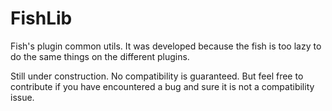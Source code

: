 # FishLib
Fish's plugin common utils. It was developed because the fish is too lazy to do the same things on the different plugins.

Still under construction. No compatibility is guaranteed. But feel free to contribute if you have encountered a bug and sure it is not a compatibility issue.
